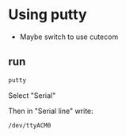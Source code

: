 # Using putty
- Maybe switch to use cutecom

## run
``` bash
putty
```

Select "Serial"

Then in "Serial line" write:
``` bash
/dev/ttyACM0
``` 